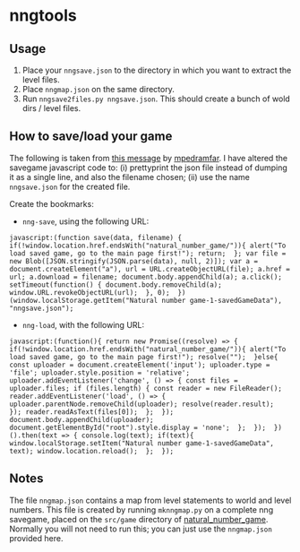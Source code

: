 # nngtools

## Usage

1. Place your `nngsave.json` to the directory in which you want to extract the level files.
1. Place `nngmap.json` on the same directory.
1. Run `nngsave2files.py nngsave.json`.
   This should create a bunch of wold dirs / level files.

## How to save/load your game

The following is taken from [this message][leanprover-zulip-saveload] by [mpedramfar][mpedramfar].
I have altered the savegame javascript code to:
(i) prettyprint the json file instead of dumping it as a single line, and also the filename chosen;
(ii) use the name `nngsave.json` for the created file.

Create the bookmarks:

* `nng-save`, using the following URL:
```
javascript:(function save(data, filename) { if(!window.location.href.endsWith("natural_number_game/")){ alert("To load saved game, go to the main page first!"); return;  }; var file = new Blob([JSON.stringify(JSON.parse(data), null, 2)]); var a = document.createElement("a"), url = URL.createObjectURL(file); a.href = url; a.download = filename; document.body.appendChild(a); a.click(); setTimeout(function() { document.body.removeChild(a); window.URL.revokeObjectURL(url);  }, 0);  })(window.localStorage.getItem("Natural number game-1-savedGameData"), "nngsave.json");
```

* `nng-load`, with the following URL:
```
javascript:(function(){ return new Promise((resolve) => { if(!window.location.href.endsWith("natural_number_game/")){ alert("To load saved game, go to the main page first!"); resolve("");  }else{ const uploader = document.createElement('input'); uploader.type = 'file'; uploader.style.position = 'relative'; uploader.addEventListener('change', () => { const files = uploader.files; if (files.length) { const reader = new FileReader(); reader.addEventListener('load', () => { uploader.parentNode.removeChild(uploader); resolve(reader.result);  }); reader.readAsText(files[0]);  };  }); document.body.appendChild(uploader); document.getElementById("root").style.display = 'none';  };  });  })().then(text => { console.log(text); if(text){ window.localStorage.setItem("Natural number game-1-savedGameData", text); window.location.reload();  };  });
```

## Notes

The file `nngmap.json` contains a map from level statements to world and level numbers.
This file is created by running `mknngmap.py` on a complete nng savegame, placed on the `src/game` directory of [natural_number_game][nng-github].
Normally you will not need to run this; you can just use the `nngmap.json` provided here.


[nng-github]: https://github.com/ImperialCollegeLondon/natural_number_game
[mpedramfar]: https://github.com/mpedramfar
[leanprover-zulip-saveload]: https://leanprover.zulipchat.com/#narrow/stream/187764-Lean-for.20teaching/topic/submit.20or.20share.20nng.20solutions/near/263776473
